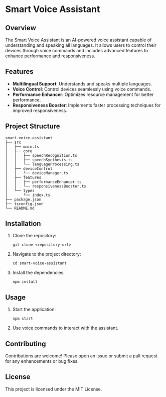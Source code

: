 # Smart Voice Assistant

## Overview
The Smart Voice Assistant is an AI-powered voice assistant capable of understanding and speaking all languages. It allows users to control their devices through voice commands and includes advanced features to enhance performance and responsiveness.

## Features
- **Multilingual Support**: Understands and speaks multiple languages.
- **Voice Control**: Control devices seamlessly using voice commands.
- **Performance Enhancer**: Optimizes resource management for better performance.
- **Responsiveness Booster**: Implements faster processing techniques for improved responsiveness.

## Project Structure
```
smart-voice-assistant
├── src
│   ├── main.ts
│   ├── core
│   │   ├── speechRecognition.ts
│   │   ├── speechSynthesis.ts
│   │   └── languageProcessing.ts
│   ├── deviceControl
│   │   └── deviceManager.ts
│   ├── features
│   │   ├── performanceEnhancer.ts
│   │   └── responsivenessBooster.ts
│   └── types
│       └── index.ts
├── package.json
├── tsconfig.json
└── README.md
```

## Installation
1. Clone the repository:
   ```
   git clone <repository-url>
   ```
2. Navigate to the project directory:
   ```
   cd smart-voice-assistant
   ```
3. Install the dependencies:
   ```
   npm install
   ```

## Usage
1. Start the application:
   ```
   npm start
   ```
2. Use voice commands to interact with the assistant.

## Contributing
Contributions are welcome! Please open an issue or submit a pull request for any enhancements or bug fixes.

## License
This project is licensed under the MIT License.